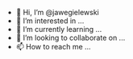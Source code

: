 - 👋 Hi, I’m @jawegielewski
- 👀 I’m interested in ...
- 🌱 I’m currently learning ...
- 💞️ I’m looking to collaborate on ...
- 📫 How to reach me ...

<!---
jawegielewski/jawegielewski is a ✨ special ✨ repository because its `README.md` (this file) appears on your GitHub profile.
You can click the Preview link to take a look at your changes.
--->
